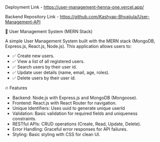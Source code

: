 Deployment Link - https://user-management-henna-one.vercel.app/

Backend Repository Link - https://github.com/Kashyap-Bhvajjula/User-Management-API


🌟 User Management System (MERN Stack)

A simple User Management System built with the MERN stack (MongoDB, Express.js, React.js, Node.js). This application allows users to:

- ✅ Create new users.
- ✅ View a list of all registered users.
- ✅ Search users by their user id.
- ✅ Update user details (name, email, age, roles).
- ✅ Delete users by their user id.
  
🔥 Features
- Backend: Node.js with Express.js and MongoDB (Mongoose).
- Frontend: React.js with React Router for navigation.
- Unique Identifiers: Uses uuid to generate unique userId
- Validation: Basic validation for required fields and uniqueness constraints.
- RESTful APIs: CRUD operations (Create, Read, Update, Delete).
- Error Handling: Graceful error responses for API failures.
- Styling: Basic styling with CSS for clean UI.
